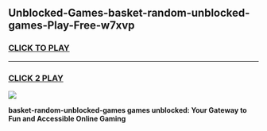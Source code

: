
## Unblocked-Games-basket-random-unblocked-games-Play-Free-w7xvp
<h3>
<a href="https://premium76.site?title=basket-random-unblocked-games&ref=24M">CLICK TO PLAY</a></h3>
<hr>

<h3>
<a href="https://premium76.site?title=basket-random-unblocked-games&ref=24M">CLICK 2 PLAY</a>
  
</h3>

<a href="https://premium76.site?title=basket-random-unblocked-games&ref=24M"><img src="https://clearcache.store/games.png"></a>


**basket-random-unblocked-games games unblocked: Your Gateway to Fun and Accessible Online Gaming**
